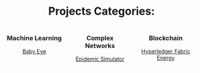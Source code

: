   <h1 align="center">    
    Projects Categories:
  </h1>
  <div align="center">
    <div style="float:left;border:1px solid white;width:150px;">
      <h3>Machine Learning</h3>
        <p><a href="babyeye.html">Baby Eye</a></p>
    </div>
    <div style="float:left;border:1px solid white;width:150px;margin-left:20px;">
      <h3>Complex Networks</h3>
        <p><a href="epidemic-simulator.html">Epidemic Simulator</a></p>
    </div>
    <div style="float:left;border:1px solid white;width:150px;margin-left:20px;">
      <h3>Blockchain</h3>
        <p><a href="hyperledger.html">Hyperledger Fabric Energy</a></p>
      <!--h3>Raspberry & Domotic</h3-->
    </div>
  </div>


